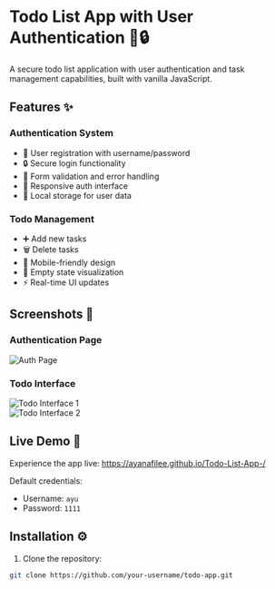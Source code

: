 # Todo List App with User Authentication 📝🔒

A secure todo list application with user authentication and task management capabilities, built with vanilla JavaScript.


## Features ✨

### Authentication System
- 🔑 User registration with username/password
- 🔒 Secure login functionality
- 📝 Form validation and error handling
- 🎨 Responsive auth interface
- 💾 Local storage for user data

### Todo Management
- ➕ Add new tasks
- 🗑️ Delete tasks
- 📱 Mobile-friendly design
- 🎉 Empty state visualization
- ⚡ Real-time UI updates

## Screenshots 📸

### Authentication Page
![Auth Page](./screenshots/auth-page.png)

### Todo Interface
![Todo Interface 1](./screenshots/todo-interface-1.png)  
![Todo Interface 2](./screenshots/todo-interface-2.png)


## Live Demo 🚀
Experience the app live: []() https://ayanafilee.github.io/Todo-List-App-/

Default credentials:
- Username: `ayu`
- Password: `1111`

## Installation ⚙️
1. Clone the repository:
```bash
git clone https://github.com/your-username/todo-app.git
